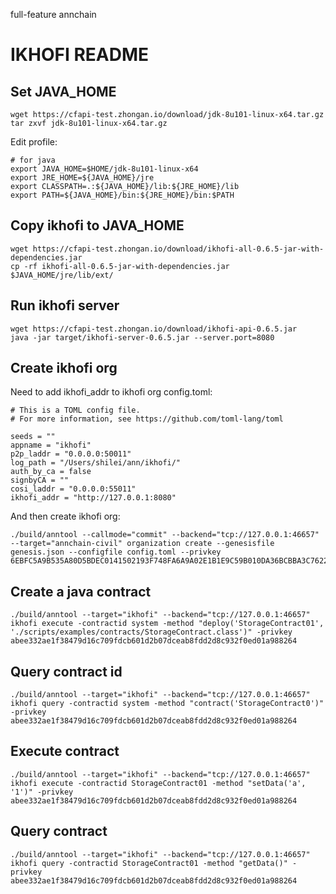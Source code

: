 full-feature annchain

# IKHOFI README

## Set JAVA_HOME

    wget https://cfapi-test.zhongan.io/download/jdk-8u101-linux-x64.tar.gz
    tar zxvf jdk-8u101-linux-x64.tar.gz

Edit profile:

    # for java
    export JAVA_HOME=$HOME/jdk-8u101-linux-x64
    export JRE_HOME=${JAVA_HOME}/jre
    export CLASSPATH=.:${JAVA_HOME}/lib:${JRE_HOME}/lib
    export PATH=${JAVA_HOME}/bin:${JRE_HOME}/bin:$PATH

## Copy ikhofi to JAVA_HOME

    wget https://cfapi-test.zhongan.io/download/ikhofi-all-0.6.5-jar-with-dependencies.jar
    cp -rf ikhofi-all-0.6.5-jar-with-dependencies.jar $JAVA_HOME/jre/lib/ext/

## Run ikhofi server

    wget https://cfapi-test.zhongan.io/download/ikhofi-api-0.6.5.jar
    java -jar target/ikhofi-server-0.6.5.jar --server.port=8080

## Create ikhofi org

Need to add ikhofi_addr to ikhofi org config.toml:

    # This is a TOML config file.
    # For more information, see https://github.com/toml-lang/toml
    
    seeds = ""
    appname = "ikhofi"
    p2p_laddr = "0.0.0.0:50011"
    log_path = "/Users/shilei/ann/ikhofi/"
    auth_by_ca = false
    signbyCA = ""
    cosi_laddr = "0.0.0.0:55011"
    ikhofi_addr = "http://127.0.0.1:8080"
    
And then create ikhofi org:

    ./build/anntool --callmode="commit" --backend="tcp://127.0.0.1:46657" --target="annchain-civil" organization create --genesisfile genesis.json --configfile config.toml --privkey 6EBFC5A9B535A80D5BDEC0141502193F748FA6A9A02E1B1E9C59B010DA36BCBBA3C7622F824209127D7DFF74B8EAA48B169D97E015F358A46EA896C297244FE9

## Create a java contract

    ./build/anntool --target="ikhofi" --backend="tcp://127.0.0.1:46657" ikhofi execute -contractid system -method "deploy('StorageContract01', './scripts/examples/contracts/StorageContract.class')" -privkey abee332ae1f38479d16c709fdcb601d2b07dceab8fdd2d8c932f0ed01a988264
    
## Query contract id

    ./build/anntool --target="ikhofi" --backend="tcp://127.0.0.1:46657" ikhofi query -contractid system -method "contract('StorageContract0')" -privkey abee332ae1f38479d16c709fdcb601d2b07dceab8fdd2d8c932f0ed01a988264
    
## Execute contract

    ./build/anntool --target="ikhofi" --backend="tcp://127.0.0.1:46657" ikhofi execute -contractid StorageContract01 -method "setData('a', '1')" -privkey abee332ae1f38479d16c709fdcb601d2b07dceab8fdd2d8c932f0ed01a988264
    
## Query contract

    ./build/anntool --target="ikhofi" --backend="tcp://127.0.0.1:46657" ikhofi query -contractid StorageContract01 -method "getData()" -privkey abee332ae1f38479d16c709fdcb601d2b07dceab8fdd2d8c932f0ed01a988264
